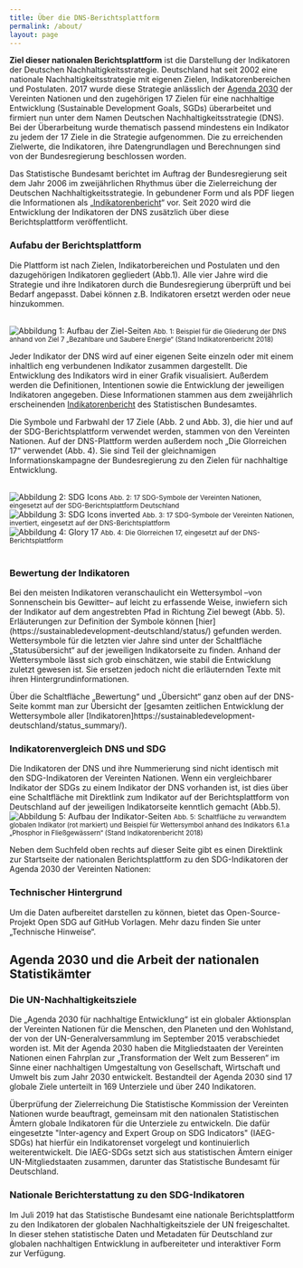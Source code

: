 ```yaml
---
title: Über die DNS-Berichtsplattform
permalink: /about/
layout: page
---
```

<b>Ziel dieser nationalen Berichtsplattform</b> ist die Darstellung der Indikatoren der Deutschen Nachhaltigkeitsstrategie. Deutschland hat seit 2002 eine nationale Nachhaltigkeitsstrategie mit eigenen Zielen, Indikatorenbereichen und Postulaten.
2017 wurde diese Strategie anlässlich der [Agenda 2030](https://sustainabledevelopment-deutschland/agenda/) der Vereinten Nationen und den zugehörigen 17 Zielen für eine nachhaltige Entwicklung (Sustainable Development Goals, SGDs) überarbeitet und firmiert nun unter dem Namen Deutschen Nachhaltigkeitsstrategie (DNS). Bei der Überarbeitung wurde thematisch passend mindestens ein Indikator zu jedem der 17 Ziele in die Strategie aufgenommen. Die zu erreichenden Zielwerte, die Indikatoren, ihre Datengrundlagen und Berechnungen sind von der Bundesregierung beschlossen worden.

Das Statistische Bundesamt berichtet im Auftrag der Bundesregierung seit dem Jahr 2006 im zweijährlichen Rhythmus über die Zielerreichung der Deutschen Nachhaltigkeitsstrategie. In gebundener Form und als PDF liegen die Informationen als „[Indikatorenbericht](https://www.destatis.de/DE/Themen/Gesellschaft-Umwelt/Nachhaltigkeitsindikatoren/Deutsche-Nachhaltigkeit/_inhalt.html)“ vor. Seit 2020 wird die Entwicklung der Indikatoren der DNS zusätzlich über diese Berichtsplattform veröffentlicht.

<h3>Aufabu der Berichtsplattform</h3>

Die Plattform ist nach Zielen, Indikatorbereichen und Postulaten und den dazugehörigen Indikatoren gegliedert (Abb.1). Alle vier Jahre wird die Strategie und ihre Indikatoren durch die Bundesregierung überprüft und bei Bedarf angepasst. Dabei können z.B. Indikatoren ersetzt werden oder neue hinzukommen.


<br>
<img src="https://nachhaltige-entwicklung-deutschland.github.io/open-sdg-site-starter//assets/img/about/dnsTargetPage.png" alt="Abbildung 1: Aufbau der Ziel-Seiten" class="responsiveImg">
<small> Abb. 1: Beispiel für die Gliederung der DNS anhand von Ziel 7 „Bezahlbare und Saubere Energie“ (Stand Indikatorenbericht 2018)</small>

<br>


Jeder Indikator der DNS wird auf einer eigenen Seite einzeln oder mit einem inhaltlich eng verbundenen Indikator zusammen dargestellt. Die Entwicklung des Indikators wird in einer Grafik visualisiert. Außerdem werden die Definitionen, Intentionen sowie die Entwicklung der jeweiligen Indikatoren angegeben. Diese Informationen stammen aus dem zweijährlich erscheinenden [Indikatorenbericht](https://www.destatis.de/DE/Themen/Gesellschaft-Umwelt/Nachhaltigkeitsindikatoren/Deutsche-Nachhaltigkeit/_inhalt.html) des Statistischen Bundesamtes.

Die Symbole und Farbwahl der 17 Ziele (Abb. 2 und Abb. 3), die hier und auf der SDG-Berichtsplattform verwendet werden, stammen von den Vereinten Nationen. Auf der DNS-Plattform werden außerdem noch „Die Glorreichen 17“ verwendet (Abb. 4). Sie sind Teil der gleichnamigen Informationskampagne der Bundesregierung zu den Zielen für nachhaltige Entwicklung.

<br>
<div class="col-xs-12 col-md-4 col-lg-4">
<img src="https://nachhaltige-entwicklung-deutschland.github.io/open-sdg-site-starter//assets/img/about/sdgIcons.PNG" alt="Abbildung 2: SDG Icons" class="responsiveImg">
<small> Abb. 2: 17 SDG-Symbole der Vereinten Nationen, eingesetzt auf der SDG-Berichtsplattform Deutschland</small>
</div>

<div class="col-xs-12 col-md-4 col-lg-4">
<img src="https://nachhaltige-entwicklung-deutschland.github.io/open-sdg-site-starter//assets/img/about/sdgIconsInvert.PNG" alt="Abbildung 3: SDG Icons inverted" class="responsiveImg">
<small> Abb. 3: 17 SDG-Symbole der Vereinten Nationen, invertiert, eingesetzt auf der DNS-Berichtsplattform</small>
</div>

<div class="col-xs-12 col-md-4 col-lg-4">
<img src="https://nachhaltige-entwicklung-deutschland.github.io/open-sdg-site-starter//assets/img/about/glory17.PNG" alt="Abbildung 4: Glory 17" class="responsiveImg">
<small> Abb. 4: Die Glorreichen 17, eingesetzt auf der DNS-Berichtsplattform</small>
</div>

<br>

<h3 align="left">Bewertung der Indikatoren</h3>Bei den meisten Indikatoren veranschaulicht ein Wettersymbol –von Sonnenschein bis Gewitter– auf leicht zu erfassende Weise, inwiefern sich der Indikator auf dem angestrebten Pfad in Richtung Ziel bewegt (Abb. 5). Erläuterungen zur Definition der Symbole können [hier](https://sustainabledevelopment-deutschland/status/) gefunden werden. Wettersymbole für die letzten vier Jahre sind unter der Schaltfläche „Statusübersicht“ auf der jeweiligen Indikatorseite zu finden. Anhand der Wettersymbole lässt sich grob einschätzen, wie stabil die Entwicklung zuletzt gewesen ist. Sie ersetzen jedoch nicht die erläuternden Texte mit ihren Hintergrundinformationen.

Über die Schaltfläche „Bewertung“ und „Übersicht“ ganz oben auf der DNS-Seite kommt man zur Übersicht der [gesamten zeitlichen Entwicklung der Wettersymbole aller [Indikatoren]https://sustainabledevelopment-deutschland/status_summary/).

<h3>Indikatorenvergleich DNS und SDG</h3>Die Indikatoren der DNS und ihre Nummerierung sind nicht identisch mit den SDG-Indikatoren der Vereinten Nationen. Wenn ein vergleichbarer Indikator der SDGs zu einem Indikator der DNS vorhanden ist, ist dies über eine Schaltfläche mit Direktlink zum Indikator auf der Berichtsplattform von Deutschland auf der jeweiligen Indikatorseite kenntlich gemacht (Abb.5).

<br>
<img src="https://Nachhaltige-Entwicklung-Deutschland.github.io/open-sdg-site-starter/assets/img/about/dnsIndicatorPage.PNG" alt="Abbildung 5: Aufbau der Indikator-Seiten" class="responsiveImg">
<small> Abb. 5: Schaltfläche zu verwandtem globalen Indikator (rot markiert) und Beispiel für Wettersymbol anhand des Indikators 6.1.a „Phosphor in Fließgewässern“ (Stand Indikatorenbericht 2018)</small>

<br>

Neben dem Suchfeld oben rechts auf dieser Seite gibt es einen Direktlink zur Startseite der nationalen Berichtsplattform zu den SDG-Indikatoren der Agenda 2030 der Vereinten Nationen:

<h3>Technischer Hintergrund</h3>Um die Daten aufbereitet darstellen zu können, bietet das Open-Source-Projekt Open SDG auf GitHub Vorlagen. Mehr dazu finden Sie unter „Technische Hinweise“.

<h2>Agenda 2030 und die Arbeit der nationalen Statistikämter</h2>

<h3>Die UN-Nachhaltigkeitsziele</h3>Die „Agenda 2030 für nachhaltige Entwicklung“ ist ein globaler Aktionsplan der Vereinten Nationen für die Menschen, den Planeten und den Wohlstand, der von der UN-Generalversammlung im September 2015 verabschiedet worden ist.
Mit der Agenda 2030 haben die Mitgliedstaaten der Vereinten Nationen einen Fahrplan zur „Transformation der Welt zum Besseren“ im Sinne einer nachhaltigen Umgestaltung von Gesellschaft, Wirtschaft und Umwelt bis zum Jahr 2030 entwickelt. Bestandteil der Agenda 2030 sind 17 globale Ziele unterteilt in 169 Unterziele und über 240 Indikatoren.

Überprüfung der Zielerreichung
Die Statistische Kommission der Vereinten Nationen wurde beauftragt, gemeinsam mit den nationalen Statistischen Ämtern globale Indikatoren für die Unterziele zu entwickeln. Die dafür eingesetzte "Inter-agency and Expert Group on SDG Indicators" (IAEG-SDGs) hat hierfür ein Indikatorenset vorgelegt und kontinuierlich weiterentwickelt. Die IAEG-SDGs setzt sich aus statistischen Ämtern einiger UN-Mitgliedstaaten zusammen, darunter das Statistische Bundesamt für Deutschland.

<h3>Nationale Berichterstattung zu den SDG-Indikatoren</h3>
Im Juli 2019 hat das Statistische Bundesamt eine nationale Berichtsplattform zu den Indikatoren der globalen Nachhaltigkeitsziele der UN freigeschaltet. In dieser stehen statistische Daten und Metadaten für Deutschland zur globalen nachhaltigen Entwicklung in aufbereiteter und interaktiver Form zur Verfügung.
